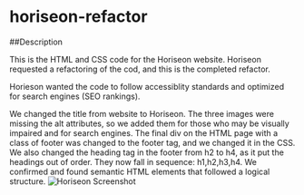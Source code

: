 # horiseon-refactor

##Description

This is the HTML and CSS code for the Horiseon website. Horiseon requested a refactoring of the cod,
and this is the completed refactor. 

Horieson wanted the code to follow accessiblity standards and optimized for search engines (SEO rankings).

We changed the title from website to Horiseon. The three images were missing the alt attributes,
so we added them for those who may be visually impaired and for search engines. The final div on the HTML
page with a class of footer was changed to the footer tag, and we changed it in the CSS. We also changed the heading
tag in the footer from h2 to h4, as it put the headings out of order. They now fall in sequence: h1,h2,h3,h4.
We confirmed and found semantic HTML elements that followed a logical structure.
![Horiseon Screenshot](https://user-images.githubusercontent.com/17559972/199591440-2a3d1e0d-8295-4afd-98be-1c78b8301fab.png)
